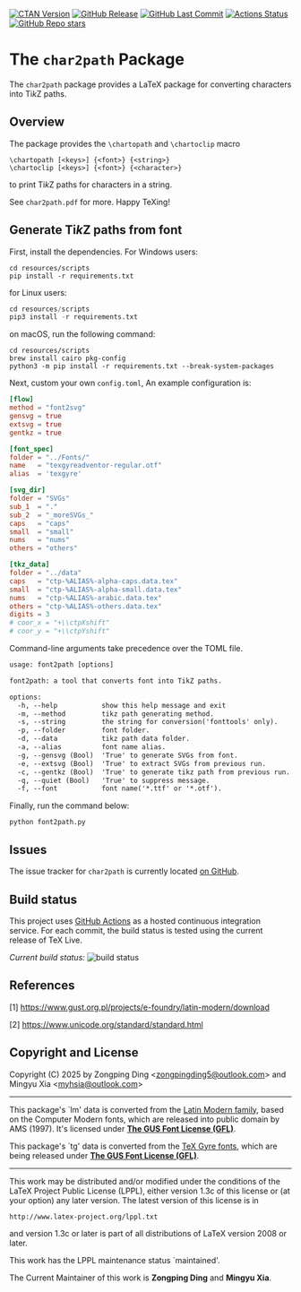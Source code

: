 [![CTAN Version](https://img.shields.io/ctan/v/char2path)](https://ctan.org/pkg/char2path)
[![GitHub Release](https://img.shields.io/github/v/release/zongpingding/char2path)](https://github.com/zongpingding/char2path/releases/latest)
[![GitHub Last Commit](https://img.shields.io/github/last-commit/zongpingding/char2path)](https://github.com/zongpingding/char2path/commits)
[![Actions Status](https://github.com/zongpingding/char2path/actions/workflows/main.yaml/badge.svg?branch=main)](https://github.com/zongpingding/char2path/actions)
[![GitHub Repo stars](https://img.shields.io/github/stars/zongpingding/char2path)](https://github.com/zongpingding/char2path)

The `char2path` Package
=======================

The `char2path` package provides a LaTeX package for converting characters into Ti*k*Z paths.

Overview
--------

The package provides the `\chartopath` and `\chartoclip` macro

    \chartopath [<keys>] {<font>} {<string>}
    \chartoclip [<keys>] {<font>} {<character>}

to print Ti*k*Z paths for characters in a string.

See `char2path.pdf` for more. Happy TeXing!

Generate Ti*k*Z paths from font
-------------------------------
First, install the dependencies. For Windows users:
```shell
cd resources/scripts
pip install -r requirements.txt
```

for Linux users:
```python
cd resources/scripts
pip3 install -r requirements.txt
```

on macOS, run the following command:
```shell
cd resources/scripts
brew install cairo pkg-config
python3 -m pip install -r requirements.txt --break-system-packages
```

Next, custom your own `config.toml`, An example configuration is:
```toml
[flow]
method = "font2svg"
gensvg = true
extsvg = true
gentkz = true

[font_spec]
folder = "../Fonts/"
name   = "texgyreadventor-regular.otf"
alias  = 'texgyre'

[svg_dir]
folder = "SVGs"
sub_1  = "."
sub_2  = "_moreSVGs_"
caps   = "caps"
small  = "small"
nums   = "nums"
others = "others"

[tkz_data]
folder = "../data"
caps   = "ctp-%ALIAS%-alpha-caps.data.tex"
small  = "ctp-%ALIAS%-alpha-small.data.tex"
nums   = "ctp-%ALIAS%-arabic.data.tex"
others = "ctp-%ALIAS%-others.data.tex"
digits = 3
# coor_x = "+\\ctpXshift"
# coor_y = "+\\ctpYshift"
```

Command-line arguments take precedence over the TOML file.
``` txt
usage: font2path [options]

font2path: a tool that converts font into TikZ paths.

options:
  -h, --help           show this help message and exit
  -m, --method         tikz path generating method.
  -s, --string         the string for conversion('fonttools' only).
  -p, --folder         font folder.
  -d, --data           tikz path data folder.
  -a, --alias          font name alias.
  -g, --gensvg (Bool)  'True' to generate SVGs from font.
  -e, --extsvg (Bool)  'True' to extract SVGs from previous run.
  -c, --gentkz (Bool)  'True' to generate tikz path from previous run.
  -q, --quiet (Bool)   'True' to suppress message.
  -f, --font           font name('*.ttf' or '*.otf').
```

Finally, run the command below:
``` shell
python font2path.py
```

Issues
------

The issue tracker for `char2path` is currently located
[on GitHub](https://github.com/zongpingding/char2path/issues).

Build status
------------

This project uses [GitHub Actions](https://github.com/features/actions)
as a hosted continuous integration service. For each commit, the build status
is tested using the current release of TeX Live.

_Current build status:_ ![build status](https://github.com/zongpingding/char2path/actions/workflows/main.yaml/badge.svg?branch=main)

References
----------

\[1\] https://www.gust.org.pl/projects/e-foundry/latin-modern/download

\[2\] https://www.unicode.org/standard/standard.html

Copyright and License
---------------------

Copyright (C) 2025 by Zongping Ding <[zongpingding5@outlook.com](mailto:zongpingding5@outlook.com)> and
Mingyu Xia <[myhsia@outlook.com](mailto:myhsia@outlook.com)>

---

This package's `lm' data is converted from the
[Latin Modern family](https://www.gust.org.pl/projects/e-foundry/latin-modern),
based on the Computer Modern fonts, which are released into public
domain by AMS (1997). It's licensed under
**[The GUS Font License (GFL)](https://ctan.org/license/gfl)**.

This package's `tg' data is converted from the
[TeX Gyre fonts](https://ctan.org/pkg/tex-gyre),
which are being released under
**[The GUS Font License (GFL)](https://ctan.org/license/gfl)**.

---

This work may be distributed and/or modified under the conditions
of the LaTeX Project Public License (LPPL), either version 1.3c of
this license or (at your option) any later version.
The latest version of this license is in

    http://www.latex-project.org/lppl.txt

and version 1.3c or later is part of all distributions of LaTeX
version 2008 or later.

This work has the LPPL maintenance status `maintained'.

The Current Maintainer of this work is **Zongping Ding** and **Mingyu Xia**.
